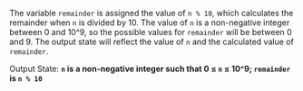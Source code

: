 The variable `remainder` is assigned the value of `n % 10`, which calculates the remainder when `n` is divided by 10. The value of `n` is a non-negative integer between 0 and 10^9, so the possible values for `remainder` will be between 0 and 9. The output state will reflect the value of `n` and the calculated value of `remainder`.

Output State: **`n` is a non-negative integer such that 0 ≤ `n` ≤ 10^9; `remainder` is `n % 10`**